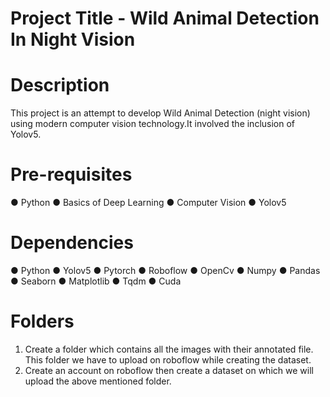
# Project Title - Wild Animal Detection In Night Vision

# Description 
This project is an attempt to develop Wild Animal Detection (night vision) using modern computer vision technology.It involved the inclusion of Yolov5.

# Pre-requisites 
●	Python
●	Basics of Deep Learning
●	Computer Vision
●	Yolov5

# Dependencies
●	Python
●	Yolov5
●	Pytorch
●	Roboflow
●	OpenCv
●	Numpy
●	Pandas
●	Seaborn
●	Matplotlib
●	Tqdm
●	Cuda

# Folders 
1.	Create a folder which contains all the images with their annotated file. This folder we have to upload on roboflow while creating the dataset.
2.	Create an account on roboflow then create a dataset on which we will upload the above mentioned folder.
